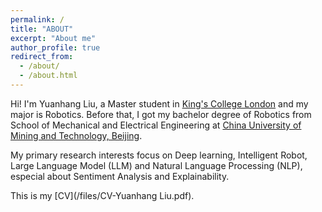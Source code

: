 ```yaml
---
permalink: /
title: "ABOUT"
excerpt: "About me"
author_profile: true
redirect_from: 
  - /about/
  - /about.html
---
```

Hi! I'm Yuanhang Liu, a Master student in [King's College London](https://www.kcl.ac.uk/) and my major is Robotics. Before that, I got my bachelor degree of Robotics from School of Mechanical and Electrical Engineering at [China University of Mining and Technology, Beijing](https://www.cumtb.edu.cn/).

My primary research interests focus on Deep learning, Intelligent Robot, Large Language Model (LLM) and Natural Language Processing (NLP), especial about Sentiment Analysis and Explainability.

This is my [CV](/files/CV-Yuanhang Liu.pdf).

<script type='text/javascript' id='clustrmaps' src='//cdn.clustrmaps.com/map_v2.js?cl=080808&w=200&t=tt&d=GTPxnzm6hLw5enXzEKFaDNLeHQxtBnZyAZvRR-cyOzI&co=ffffff&cmo=3acc3a&cmn=ff5353&ct=808080'></script>
